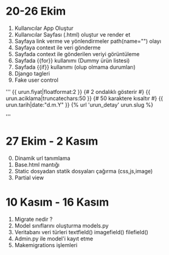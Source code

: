 # 20-26 Ekim
1. Kullanıcılar App Oluştur
2. Kullanıcılar Sayfası (.html)  oluştur ve render et
3. Sayfaya link verme ve yönlendirmeler path(name="") olayı
4. Sayfaya context ile veri gönderme
5. Sayfada context ile gönderilen veriyi görüntüleme
6. Sayfada {{for}} kullanımı (Dummy ürün listesi)
7. Sayfada {{if}} kullanımı (olup olmama durumları)
8. Django tagleri
9. Fake user control

'''
{{ urun.fiyat|floatformat:2 }}   {# 2 ondalıklı gösterir #}
{{ urun.aciklama|truncatechars:50 }}   {# 50 karaktere kısaltır #}
{{ urun.tarih|date:"d.m.Y" }}
{% url 'urun_detay' urun.slug %}

'''
# 27 Ekim - 2 Kasım
0. Dinamik url tanımlama
1. Base.html mantığı
1. Static dosyadan statik dosyaları çağırma (css,js,image)
4. Partial view
#  10 Kasım - 16 Kasım
1. Migrate nedir ?
2. Model sınıflarını oluşturma models.py
2. Veritabanı veri türleri textfield() imagefield() filefield()
3. Admin.py ile model'i kayıt etme
4. Makemigrations işlemleri




